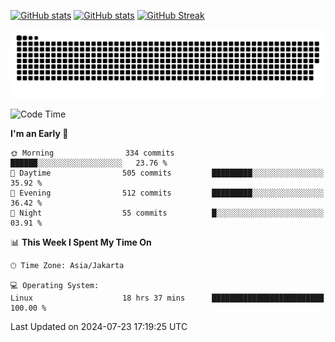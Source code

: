 [![GitHub stats](https://github-readme-stats.vercel.app/api?username=aurelioklv&card_width=500&show_icons=true&rank_icon=github&theme=solarized-dark#gh-dark-mode-only)](https://github.com/anuraghazra/github-readme-stats#gh-dark-mode-only)
[![GitHub stats](https://github-readme-stats.vercel.app/api?username=aurelioklv&card_width=500&show_icons=true&rank_icon=github&theme=buefy#gh-light-mode-only)](https://github.com/anuraghazra/github-readme-stats#gh-light-mode-only)
[![GitHub Streak](https://streak-stats.demolab.com/?user=aurelioklv&card_width=336&theme=solarized-dark)](https://git.io/streak-stats)

<picture>
  <source media="(prefers-color-scheme: dark)" srcset="https://raw.githubusercontent.com/aurelioklv/aurelioklv/snake-output/github-contribution-grid-snake-dark.svg">
  <source media="(prefers-color-scheme: light)" srcset="https://raw.githubusercontent.com/aurelioklv/aurelioklv/snake-output/github-contribution-grid-snake.svg">
  <img alt="github contribution grid snake animation" src="https://raw.githubusercontent.com/aurelioklv/aurelioklv/snake-output/github-contribution-grid-snake.svg">
</picture>

<!--START_SECTION:waka-->
![Code Time](http://img.shields.io/badge/Code%20Time-737%20hrs%2036%20mins-blue)

**I'm an Early 🐤** 

```text
🌞 Morning                334 commits         ██████░░░░░░░░░░░░░░░░░░░   23.76 % 
🌆 Daytime                505 commits         █████████░░░░░░░░░░░░░░░░   35.92 % 
🌃 Evening                512 commits         █████████░░░░░░░░░░░░░░░░   36.42 % 
🌙 Night                  55 commits          █░░░░░░░░░░░░░░░░░░░░░░░░   03.91 % 
```


📊 **This Week I Spent My Time On** 

```text
🕑︎ Time Zone: Asia/Jakarta

💻 Operating System: 
Linux                    18 hrs 37 mins      █████████████████████████   100.00 % 
```


 Last Updated on 2024-07-23 17:19:25 UTC
<!--END_SECTION:waka-->
